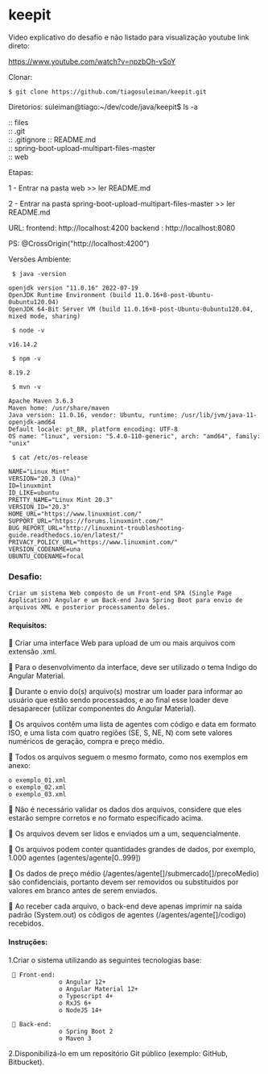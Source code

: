 # keepit

Video explicativo do desafio e não listado para visualização youtube
link direto:

   https://www.youtube.com/watch?v=npzbOh-vSoY

Clonar:
```shell script    
$ git clone https://github.com/tiagosuleiman/keepit.git
```  
  
Diretorios:
suleiman@tiago:~/dev/code/java/keepit$ ls -a
   
   :: files  
   :: .git  
   :: .gitignore
   :: README.md  
   :: spring-boot-upload-multipart-files-master  
   :: web

Etapas: 

   1 - Entrar na pasta web
      >> ler README.md

   2 - Entrar na pasta spring-boot-upload-multipart-files-master
      >> ler README.md

URL:
    frontend: http://localhost:4200
    backend : http://localhost:8080

PS: 
   @CrossOrigin("http://localhost:4200")
   
Versões Ambiente:

     $ java -version
     
	openjdk version "11.0.16" 2022-07-19
	OpenJDK Runtime Environment (build 11.0.16+8-post-Ubuntu-0ubuntu120.04)
	OpenJDK 64-Bit Server VM (build 11.0.16+8-post-Ubuntu-0ubuntu120.04, mixed mode, sharing)

     $ node -v
	
	v16.14.2

     $ npm -v
	
	8.19.2
	
     $ mvn -v
     
	Apache Maven 3.6.3
	Maven home: /usr/share/maven
	Java version: 11.0.16, vendor: Ubuntu, runtime: /usr/lib/jvm/java-11-openjdk-amd64
	Default locale: pt_BR, platform encoding: UTF-8
	OS name: "linux", version: "5.4.0-110-generic", arch: "amd64", family: "unix"
	
     $ cat /etc/os-release 
     
	NAME="Linux Mint"
	VERSION="20.3 (Una)"
	ID=linuxmint
	ID_LIKE=ubuntu
	PRETTY_NAME="Linux Mint 20.3"
	VERSION_ID="20.3"
	HOME_URL="https://www.linuxmint.com/"
	SUPPORT_URL="https://forums.linuxmint.com/"
	BUG_REPORT_URL="http://linuxmint-troubleshooting-guide.readthedocs.io/en/latest/"
	PRIVACY_POLICY_URL="https://www.linuxmint.com/"
	VERSION_CODENAME=una
	UBUNTU_CODENAME=focal

        
### Desafio:

	Criar um sistema Web composto de um Front-end SPA (Single Page Application) Angular e um Back-end Java Spring Boot para envio de arquivos XML e posterior processamento deles.

#### Requisitos:

 Criar uma interface Web para upload de um ou mais arquivos com extensão .xml.

 Para o desenvolvimento da interface, deve ser utilizado o tema Indigo do Angular Material.

 Durante o envio do(s) arquivo(s) mostrar um loader para informar ao usuário que estão sendo processados, e ao final esse loader deve desaparecer (utilizar componentes do Angular Material).

 Os arquivos contêm uma lista de agentes com código e data em formato ISO, e uma lista com quatro regiões (SE, S, NE, N) com sete valores numéricos de geração, compra e preço médio.

 Todos os arquivos seguem o mesmo formato, como nos exemplos em anexo:

  	o exemplo_01.xml
   	o exemplo_02.xml
   	o exemplo_03.xml

 Não é necessário validar os dados dos arquivos, considere que eles estarão sempre corretos e no formato especificado acima.

 Os arquivos devem ser lidos e enviados um a um, sequencialmente.

 Os arquivos podem conter quantidades grandes de dados, por exemplo, 1.000 agentes (agentes/agente[0..999])

 Os dados de preço médio (/agentes/agente[]/submercado[]/precoMedio) são confidenciais, portanto devem ser removidos ou substituídos por valores em branco antes de serem enviados.

 Ao receber cada arquivo, o back-end deve apenas imprimir na saída padrão (System.out) os códigos de agentes (/agentes/agente[]/codigo) recebidos.
		
#### Instruções:

   1.Criar o sistema utilizando as seguintes tecnologias base:
     
      Front-end:
                  o Angular 12+
                  o Angular Material 12+
                  o Typescript 4+
                  o RxJS 6+
                  o NodeJS 14+
		  
      Back-end:
                  o Spring Boot 2
                  o Maven 3

2.Disponibilizá-lo em um repositório Git público (exemplo: GitHub, Bitbucket).
	
